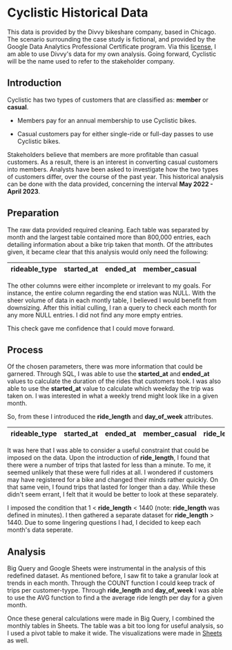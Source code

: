 # Cyclistic Historical Data
This data is provided by the Divvy bikeshare company, based in Chicago. The scenario surrounding the case study is fictional, and provided by the Google Data Analytics Professional Certificate program. Via this [license](https://ride.divvybikes.com/data-license-agreement), I am able to use Divvy's data for my own analysis. Going forward, Cyclistic will be the name used to refer to the stakeholder company.

## Introduction
Cyclistic has two types of customers that are classified as: **member** or **casual**. 

* Members pay for an annual membership to use Cyclistic bikes. 

* Casual customers pay for either single-ride or full-day passes to use Cyclistic bikes.

Stakeholders believe that members are more profitable than casual customers. As a result, there is an interest in converting casual customers into members. Analysts have been asked to investigate how the two types of customers differ, over the course of the past year. This historical analysis can be done with the data provided, concerning the interval **May 2022 - April 2023**. 

## Preparation
The raw data provided required cleaning. Each table was separated by month and the largest table contained more than 800,000 entries, each detailing information about a bike trip taken that month. Of the attributes given, it became clear that this analysis would only need the following:

|rideable_type|started_at|ended_at|member_casual|
|-------------|----------|--------|-------------|

The other columns were either incomplete or irrelevant to my goals. For instance, the entire column regarding the end station was NULL. With the sheer volume of data in each montly table, I believed I would benefit from downsizing. After this initial culling, I ran a query to check each month for any more NULL entries. I did not find any more empty entries. 

This check gave me confidence that I could move forward. 

## Process
Of the chosen parameters, there was more information that could be garnered. Through SQL, I was able to use the **started_at** and **ended_at** values to calculate the duration of the rides that customers took. I was also able to use the **started_at** value to calculate which weekday the trip was taken on. I was interested in what a weekly trend might look like in a given month. 

So, from these I introduced the **ride_length** and **day_of_week** attributes.

|rideable_type|started_at|ended_at|member_casual|ride_length|day_of_week|
|-------------|----------|--------|-------------|-----------|-----------|

It was here that I was able to consider a useful constraint that could be imposed on the data. Upon the introduction of **ride_length**, I found that there were a number of trips that lasted for less than a minute. To me, it seemed unlikely that these were full rides at all. I wondered if customers may have registered for a bike and changed their minds rather quickly. On that same vein, I found trips that lasted for longer than a day. While these didn't seem errant, I felt that it would be better to look at these separately. 

I imposed the condition that 1 < **ride_length** < 1440 (note: **ride_length** was defined in minutes). I then gathered a separate dataset for **ride_length** > 1440. Due to some lingering questions I had, I decided to keep each month's data seperate. 

## Analysis
Big Query and Google Sheets were instrumental in the analysis of this redefined dataset. As mentioned before, I saw fit to take a granular look at trends in each month. Through the COUNT function I could keep track of trips per customer-tyype. Through **ride_length** and **day_of_week** I was able to use the AVG function to find a the average ride length per day for a given month. 

Once these general calculations were made in Big Query, I combined the monthly tables in Sheets. The table was a bit too long for useful analysis, so I used a pivot table to make it wide. The visualizations were made in [Sheets](https://docs.google.com/spreadsheets/d/1CSMAeb5JT4J9uRJWp2pImGxAOl9dgU8vEK888TsJ43Q/edit?usp=sharing) as well. 
